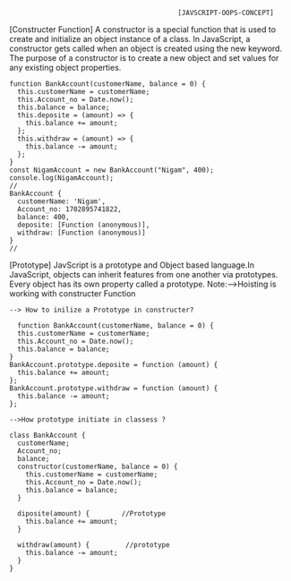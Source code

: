                                               [JAVSCRIPT-OOPS-CONCEPT]

[Constructer Function]
A constructor is a special function that is used to create and initialize an object instance of a class. In JavaScript, a constructor gets called when an object is created using the new keyword. The purpose of a constructor is to create a new object and set values for any existing object properties.

```
function BankAccount(customerName, balance = 0) {
  this.customerName = customerName;
  this.Account_no = Date.now();
  this.balance = balance;
  this.deposite = (amount) => {
    this.balance += amount;
  };
  this.withdraw = (amount) => {
    this.balance -= amount;
  };
}
const NigamAccount = new BankAccount("Nigam", 400);
console.log(NigamAccount);
//
BankAccount {
  customerName: 'Nigam',
  Account_no: 1702895741822,
  balance: 400,
  deposite: [Function (anonymous)],
  withdraw: [Function (anonymous)]
}
//
```

[Prototype]
JavScript is a prototype and Object based language.In JavaScript, objects can inherit features from one another via prototypes. Every object has its own property called a prototype.
Note:-->Hoisting is working with constructer Function

```
--> How to inilize a Prototype in constructer?

  function BankAccount(customerName, balance = 0) {
  this.customerName = customerName;
  this.Account_no = Date.now();
  this.balance = balance;
}
BankAccount.prototype.deposite = function (amount) {
  this.balance += amount;
};
BankAccount.prototype.withdraw = function (amount) {
  this.balance -= amount;
};

-->How prototype initiate in classess ?

class BankAccount {
  customerName;
  Account_no;
  balance;
  constructor(customerName, balance = 0) {
    this.customerName = customerName;
    this.Account_no = Date.now();
    this.balance = balance;
  }

  diposite(amount) {        //Prototype
    this.balance += amount;
  }

  withdraw(amount) {         //prototype
    this.balance -= amount;
  }
}


```
